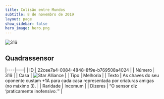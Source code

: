```yaml
---
title: Colisão entre Mundos
subtitle: 8 de novembro de 2019
layout: page
show_sidebar: false
hero_image: hero.png
---
```


![316](https://cdn.keyforgegame.com/media/card_front/pt/452_316_J9HR72CQXP2P_pt.png)

## Quadrassensor

|----|----|
| ID | 22cee7a4-0084-4848-8f9e-b769508a4024 |
| Número | 316 |
| Casa | ![Star Alliance](https://archonarcana.com/images/thumb/7/7d/Star_Alliance.png/22px-Star_Alliance.png "Aliança Estelar") |
| Tipo | Melhoria |
| Texto | As chaves do seu oponente custam +1A para cada casa representada por criaturas amigas (no máximo 3). |
| Raridade | Incomum |
| Dizeres | “O sensor diz ‘praticamente inofensivo.’” |
